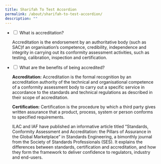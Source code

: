 ```yaml
---
title: Sharifah To Test Accordion
permalink: /about/sharifah-to-test-accordion/
description: ""
---
```

<ul class="jekyllcodex_accordion">
 
<li><input type="checkbox" id="accordion1">
<label for="accordion1">What is accreditation?</label><div>
<p>Accreditation is the endorsement by an authoritative body (such as SAC)f an organisation’s competence, credibility, independence and integrity in carrying out its conformity assessment activities, such as testing, calibration, inspection and certification.</p>
</div></li>
 
 
 
<li><input type="checkbox" id="accordion2">
<label for="accordion2">What are the benefits of being accredited?</label><div>
<p><b>Accreditation:</b> Accreditation is the formal recognition by an accreditation authority of the technical and organisational competence of a conformity assessment body to carry out a specific service in accordance to the standards and technical regulations as described in their scope of accreditation.
 
	
<b>Certification:</b> Certification is the procedure by which a third party gives written assurance that a product, process, system or person conforms to specified requirements.
 
ILAC and IAF have published an informative article titled “Standards, Conformity Assessment and Accreditation: the Pillars of Assurance in the Global Marketplace” in Standards Engineering, a bimonthly journal from the Society of Standards Professionals (SES). It explains the differences between standards, certification and accreditation, and how they form the framework to deliver confidence to regulators, industry and end-users.</p>
</div></li>
 
 
</ul>